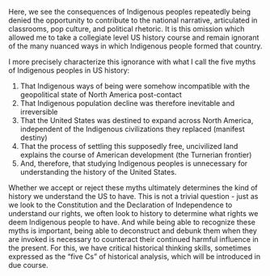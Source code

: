 Here, we see the consequences of Indigenous peoples repeatedly being denied the opportunity to contribute to the national narrative, articulated in classrooms, pop culture, and political rhetoric. It is this omission which allowed me to take a collegiate level US history course and remain ignorant of the many nuanced ways in which Indigenous people formed that country.

I more precisely characterize this ignorance with what I call the five myths of Indigenous peoples in US history:

1. That Indigenous ways of being were somehow incompatible with the geopolitical state of North America post-contact
1. That Indigenous population decline was therefore inevitable and irreversible
1. That the United States was destined to expand across North America, independent of the Indigenous civilizations they replaced (manifest destiny)
1. That the process of settling this supposedly free, uncivilized land explains the course of American development (the Turnerian frontier)
1. And, therefore, that studying Indigenous peoples is unnecessary for understanding the history of the United States.

Whether we accept or reject these myths ultimately determines the kind of history we understand the US to have. This is not a trivial question - just as we look to the Constitution and the Declaration of Independence to understand our rights, we often look to history to determine what rights we deem Indigenous people to have. And while being able to recognize these myths is important, being able to deconstruct and debunk them when they are invoked is necessary to counteract their continued harmful influence in the present. For this, we have critical historical thinking skills, sometimes expressed as the “five Cs” of historical analysis, which will be introduced in due course.
